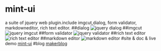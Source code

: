 # mint-ui
a suite of jquery web plugin.include imgcut,dialog, form validator, markdowneditor, rich text editor.
##dialog
![jquery dialog](http://mint-ui.wemakers.net/imgs/dialog.png)
##imgcut
![jquery imgcut](http://mint-ui.wemakers.net/imgs/imgselect.png)
##form validator
![jquery validator](http://mint-ui.wemakers.net/static/doc/d24486666fe24ee8a3f2ef54a0f95e3d.png)
##rich text editor
![rich text editor](http://mint-ui.wemakers.net/static/doc/2d7e9ba2e18149a6910463671a4e1315.png)
##markdown editor
![markdown editor](http://mint-ui.wemakers.net/static/doc/eb08196e6fac4b49acd586c9be4bdd01.png)
#site & doc & live demo
[mint-ui](http://mint-ui.wemakers.net/)
#blog
[makerblog](http://www.wemakers.net/home/blog?cate=1002)
